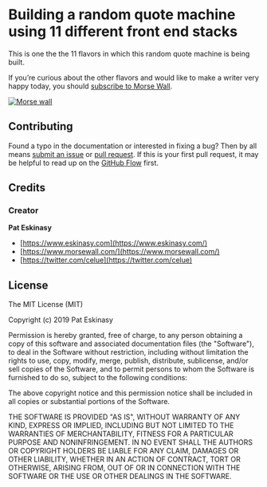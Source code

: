 # Building a random quote machine using 11 different front end stacks

This is one the the 11 flavors in which this random quote machine is being built.

If you’re curious about the other flavors and would like to make a writer very happy today, you should [subscribe to Morse Wall](https://www.morsewall.com/signup).

[![Morse wall](morsewall.png)](https://www.morsewall.com)


## Contributing

Found a typo in the documentation or interested in fixing a bug? Then by all means [submit an issue](https://github.com/morsewall/random-quote-vanillajs-array/issues/new) or [pull request](https://help.github.com/articles/using-pull-requests/). If this is your first pull request, it may be helpful to read up on the [GitHub Flow](https://guides.github.com/introduction/flow/) first.

## Credits

### Creator

**Pat Eskinasy**
* [https://www.eskinasy.com](https://www.eskinasy.com/)
* [https://www.morsewall.com/](https://www.morsewall.com/)
* [https://twitter.com/celue](https://twitter.com/celue)

## License

The MIT License (MIT)

Copyright (c) 2019 Pat Eskinasy

Permission is hereby granted, free of charge, to any person obtaining a copy
of this software and associated documentation files (the "Software"), to deal
in the Software without restriction, including without limitation the rights
to use, copy, modify, merge, publish, distribute, sublicense, and/or sell
copies of the Software, and to permit persons to whom the Software is
furnished to do so, subject to the following conditions:

The above copyright notice and this permission notice shall be included in all
copies or substantial portions of the Software.

THE SOFTWARE IS PROVIDED "AS IS", WITHOUT WARRANTY OF ANY KIND, EXPRESS OR
IMPLIED, INCLUDING BUT NOT LIMITED TO THE WARRANTIES OF MERCHANTABILITY,
FITNESS FOR A PARTICULAR PURPOSE AND NONINFRINGEMENT. IN NO EVENT SHALL THE
AUTHORS OR COPYRIGHT HOLDERS BE LIABLE FOR ANY CLAIM, DAMAGES OR OTHER
LIABILITY, WHETHER IN AN ACTION OF CONTRACT, TORT OR OTHERWISE, ARISING FROM,
OUT OF OR IN CONNECTION WITH THE SOFTWARE OR THE USE OR OTHER DEALINGS IN THE
SOFTWARE.

